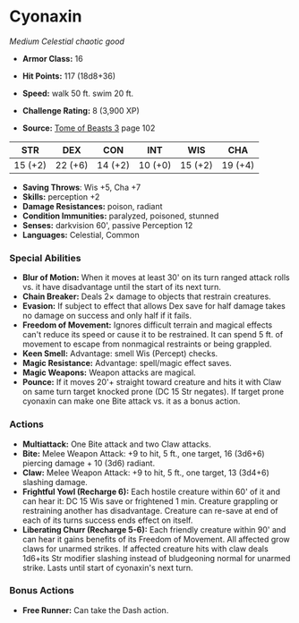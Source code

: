 # Cyonaxin

*Medium* *Celestial* *chaotic good*

- **Armor Class:** 16
- **Hit Points:** 117 (18d8+36)
- **Speed:** walk 50 ft. swim 20 ft.

- **Challenge Rating:** 8 (3,900 XP)
- **Source:** [Tome of Beasts 3](https://koboldpress.com/kpstore/product/tome-of-beasts-3-for-5th-edition/) page 102

| STR | DEX | CON | INT | WIS | CHA |
| --- | --- | --- | --- | --- | --- |
| 15 (+2) | 22 (+6) | 14 (+2) | 10 (+0) | 15 (+2) | 19 (+4) |

- **Saving Throws**: Wis +5, Cha +7
- **Skills:** perception +2
- **Damage Resistances:** poison, radiant
- **Condition Immunities:** paralyzed, poisoned, stunned
- **Senses:** darkvision 60', passive Perception 12
- **Languages:** Celestial, Common

### Special Abilities

- **Blur of Motion:** When it moves at least 30' on its turn ranged attack rolls vs. it have disadvantage until the start of its next turn.
- **Chain Breaker:** Deals 2× damage to objects that restrain creatures.
- **Evasion:** If subject to effect that allows Dex save for half damage takes no damage on success and only half if it fails.
- **Freedom of Movement:** Ignores difficult terrain and magical effects can't reduce its speed or cause it to be restrained. It can spend 5 ft. of movement to escape from nonmagical restraints or being grappled.
- **Keen Smell:** Advantage: smell Wis (Percept) checks.
- **Magic Resistance:** Advantage: spell/magic effect saves.
- **Magic Weapons:** Weapon attacks are magical.
- **Pounce:** If it moves 20'+ straight toward creature and hits it with Claw on same turn target knocked prone (DC 15 Str negates). If target prone cyonaxin can make one Bite attack vs. it as a bonus action.

### Actions

- **Multiattack:** One Bite attack and two Claw attacks.
- **Bite:** Melee Weapon Attack: +9 to hit, 5 ft., one target, 16 (3d6+6) piercing damage + 10 (3d6) radiant.
- **Claw:** Melee Weapon Attack: +9 to hit, 5 ft., one target, 13 (3d4+6) slashing damage.
- **Frightful Yowl (Recharge 6):** Each hostile creature within 60' of it and can hear it: DC 15 Wis save or frightened 1 min. Creature grappling or restraining another has disadvantage. Creature can re-save at end of each of its turns success ends effect on itself.
- **Liberating Churr (Recharge 5-6):** Each friendly creature within 90' and can hear it gains benefits of its Freedom of Movement. All affected grow claws for unarmed strikes. If affected creature hits with claw deals 1d6+its Str modifier slashing instead of bludgeoning normal for unarmed strike. Lasts until start of cyonaxin's next turn.

### Bonus Actions

- **Free Runner:** Can take the Dash action.


